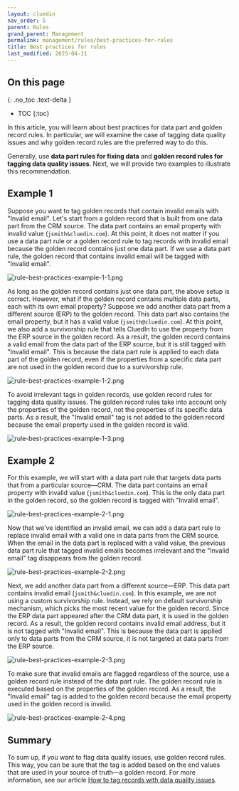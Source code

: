 ```yaml
---
layout: cluedin
nav_order: 5
parent: Rules
grand_parent: Management
permalink: management/rules/best-practices-for-rules
title: Best practices for rules
last_modified: 2025-04-11
---
```

## On this page
{: .no_toc .text-delta }
- TOC
{:toc}

In this article, you will learn about best practices for data part and golden record rules. In particular, we will examine the case of tagging data quality issues and why golden record rules are the preferred way to do this.

Generally, use **data part rules for fixing data** and **golden record rules for tagging data quality issues**. Next, we will provide two examples to illustrate this recommendation.

## Example 1

Suppose you want to tag golden records that contain invalid emails with "Invalid email". Let's start from a golden record that is built from one data part from the CRM source. The data part contains an email property with invalid value (`jsmith&cluedin.com`). At this point, it does not matter if you use a data part rule or a golden record rule to tag records with invalid email because the golden record contains just one data part. If we use a data part rule, the golden record that contains invalid email will be tagged with "Invalid email".

![rule-best-practices-example-1-1.png](../../assets/images/management/rules/rule-best-practices-example-1-1.png)

As long as the golden record contains just one data part, the above setup is correct. However, what if the golden record contains multiple data parts, each with its own email property? Suppose we add another data part from a different source (ERP) to the golden record. This data part also contains the email property, but it has a valid value (`jsmith@cluedin.com`). At this point, we also add a survivorship rule that tells CluedIn to use the property from the ERP source in the golden record. As a result, the golden record contains a valid email from the data part of the ERP source, but it is still tagged with "Invalid email". This is because the data part rule is applied to each data part of the golden record, even if the properties from a specific data part are not used in the golden record due to a survivorship rule.

![rule-best-practices-example-1-2.png](../../assets/images/management/rules/rule-best-practices-example-1-2.png)

To avoid irrelevant tags in golden records, use golden record rules for tagging data quality issues. The golden record rules take into account only the properties of the golden record, not the properties of its specific data parts. As a result, the "Invalid email" tag is not added to the golden record because the email property used in the golden record is valid. 

![rule-best-practices-example-1-3.png](../../assets/images/management/rules/rule-best-practices-example-1-3.png)

## Example 2

For this example, we will start with a data part rule that targets data parts that from a particular source—CRM. The data part contains an email property with invalid value (`jsmith&cluedin.com`). This is the only data part in the golden record, so the golden record is tagged with "Invalid email".

![rule-best-practices-example-2-1.png](../../assets/images/management/rules/rule-best-practices-example-2-1.png)

Now that we've identified an invalid email, we can add a data part rule to replace invalid email with a valid one in data parts from the CRM source. When the email in the data part is replaced with a valid value, the previous data part rule that tagged invalid emails becomes irrelevant and the "Invalid email" tag disappears from the golden record.

![rule-best-practices-example-2-2.png](../../assets/images/management/rules/rule-best-practices-example-2-2.png)

Next, we add another data part from a different source—ERP. This data part contains invalid email (`jsmith&cluedin.com`). In this example, we are not using a custom survivorship rule. Instead, we rely on default survivorship mechanism, which picks the most recent value for the golden record.  Since the ERP data part appeared after the CRM data part, it is used in the golden record. As a result, the golden record contains invalid email address, but it is not tagged with "Invalid email". This is because the data part is applied only to data parts from the CRM source, it is not targeted at data parts from the ERP source.

![rule-best-practices-example-2-3.png](../../assets/images/management/rules/rule-best-practices-example-2-3.png)

To make sure that invalid emails are flagged regardless of the source, use a golden record rule instead of the data part rule. The golden record rule is executed based on the properties of the golden record. As a result, the "Invalid email" tag is added to the golden record because the email property used in the golden record is invalid.

![rule-best-practices-example-2-4.png](../../assets/images/management/rules/rule-best-practices-example-2-4.png)

## Summary

To sum up, if you want to flag data quality issues, use golden record rules. This way, you can be sure that the tag is added based on the end values that are used in your source of truth—a golden record. For more information, see our article [How to tag records with data quality issues](/kb/how-to-tag-records-with-data-quality-issues).
